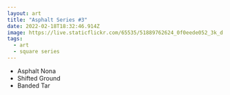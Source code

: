 ```yaml
---
layout: art
title: "Asphalt Series #3"
date: 2022-02-18T18:32:46.914Z
image: https://live.staticflickr.com/65535/51889762624_0f0eede052_3k_d.jpg
tags:
  - art
  - square series
---
```

* Asphalt Nona 
* Shifted Ground
* Banded Tar